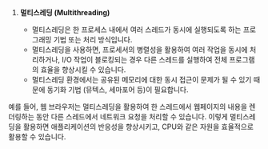 1. **멀티스레딩 (Multithreading)**
    
    - 멀티스레딩은 한 프로세스 내에서 여러 스레드가 동시에 실행되도록 하는 프로그래밍 기법 또는 처리 방식입니다.
    - 멀티스레딩을 사용하면, 프로세서의 병렬성을 활용하여 여러 작업을 동시에 처리하거나, I/O 작업이 블로킹되는 경우 다른 스레드를 실행하여 전체 프로그램의 효율을 향상시킬 수 있습니다.
    - 멀티스레딩 환경에서는 공유된 메모리에 대한 동시 접근이 문제가 될 수 있기 때문에 동기화 기법 (뮤텍스, 세마포어 등)이 필요합니다.

예를 들어, 웹 브라우저는 멀티스레딩을 활용하여 한 스레드에서 웹페이지의 내용을 렌더링하는 동안 다른 스레드에서 네트워크 요청을 처리할 수 있습니다. 이렇게 멀티스레딩을 활용하면 애플리케이션의 반응성을 향상시키고, CPU와 같은 자원을 효율적으로 활용할 수 있습니다.